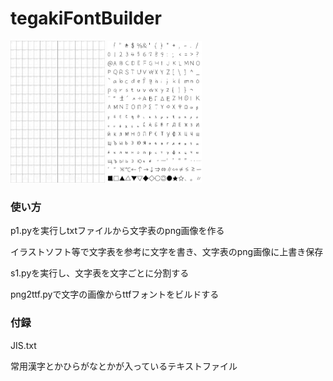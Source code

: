 <html>


<body>
    <h1>tegakiFontBuilder</h1>
    <div style="">
        <img src="1.png" width=30%>
        <img src="2.png" width=30%>
    </div>

<h3>使い方</h3>

<p>p1.pyを実行しtxtファイルから文字表のpng画像を作る </p>
<p>イラストソフト等で文字表を参考に文字を書き、文字表のpng画像に上書き保存</p>

<p>s1.pyを実行し、文字表を文字ごとに分割する</p>

<p>png2ttf.pyで文字の画像からttfフォントをビルドする</p>

<h3>付録</h3>
<p>JIS.txt</p>
<p>常用漢字とかひらがなとかが入っているテキストファイル</p>
</body>
</html>
